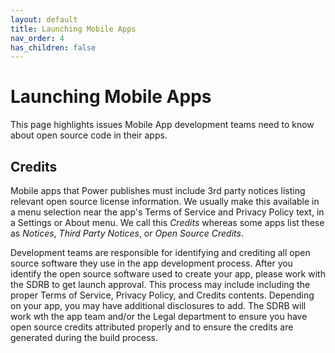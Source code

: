 ```yaml
---
layout: default
title: Launching Mobile Apps
nav_order: 4
has_children: false
---
```


# Launching Mobile Apps

This page highlights issues Mobile App development teams need to know about open source code in their apps.

## Credits

Mobile apps that Power publishes must include 3rd party notices listing relevant open source license information. We usually make this available in a menu selection near the app's Terms of Service and Privacy Policy text, in a Settings or About menu. We call this _Credits_ whereas some apps list these as _Notices_, _Third Party Notices_, or _Open Source Credits_.

Development teams are responsible for identifying and crediting all open source software they use in the app development process. After you identify the open source software used to create your app, please work with the SDRB to get launch approval. This process may include including the proper Terms of Service, Privacy Policy, and Credits contents. Depending on your app, you may have additional disclosures to add. The SDRB will work wth the app team and/or the Legal department to ensure you have open source credits attributed properly and to ensure the credits are generated during the build process.
